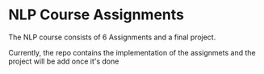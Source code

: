 # NLP Course Assignments 

The NLP course consists of 6 Assignments and a final project.

Currently, the repo contains the implementation of the assignmets and the project will be add once it's done 
